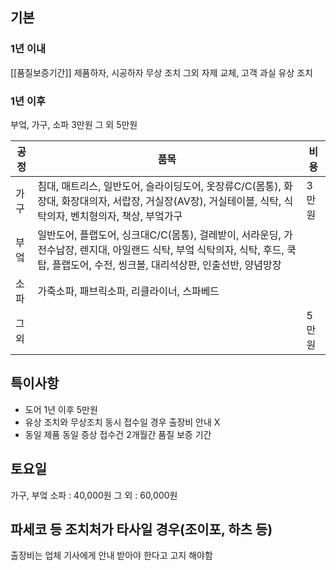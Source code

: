 ## 기본
### 1년 이내
[[품질보증기간]] 
제품하자, 시공하자 무상 조치
그외 자제 교체, 고객 과실 유상 조치

### 1년 이후 
부엌, 가구, 소파 3만원
그 외 5만원

| 공정  | 품목                                                                                                             | 비용  |
| --- | -------------------------------------------------------------------------------------------------------------- | --- |
| 가구  | 침대, 매트리스, 일반도어, 슬라이딩도어, 옷장류C/C(몸통), 화장대, 화장대의자, 서랍장, 거실장(AV장), 거실테이블, 식탁, 식탁의자, 벤치형의자, 책상, 부엌가구                | 3만원 |
| 부엌  | 일반도어, 플랩도어, 싱크대C/C(몸통), 걸레받이, 서라운딩, 가전수납장, 렌지대, 아일랜드 식탁, 부엌 식탁의자, 식탁, 후드, 쿡탑, 플랩도어, 수전, 씽크볼, 대리석상판, 인출선반, 양념망장 |     |
| 소파  | 가죽소파, 패브릭소파, 리클라이너, 스파베드                                                                                       |     |
| 그외  |                                                                                                                | 5만원 |

## 특이사항
* 도어 1년 이후 5만원
* 유상 조치와 무상조치 동시 접수일 경우 출장비 안내 X 
* 동일 제품 동일 증상 접수건 2개월간 품질 보증 기간

## 토요일
가구, 부엌 소파 : 40,000원
그 외 : 60,000원

## 파세코 등 조치처가 타사일 경우(조이포, 하츠 등)
출장비는 업체 기사에게 안내 받아야 한다고 고지 해야함 
